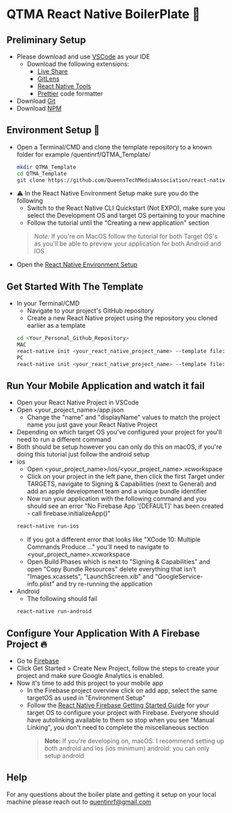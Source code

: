 # QTMA React Native BoilerPlate :volcano:

## Preliminary Setup

- Please download and use [VSCode](https://code.visualstudio.com/) as your IDE
  - Download the following extensions:
    - [Live Share](https://marketplace.visualstudio.com/items?itemName=MS-vsliveshare.vsliveshare-pack)
    - [GitLens](https://marketplace.visualstudio.com/items?itemName=eamodio.gitlens)
    - [React Native Tools](https://marketplace.visualstudio.com/items?itemName=msjsdiag.vscode-react-native)
    - [Prettier](https://marketplace.visualstudio.com/items?itemName=esbenp.prettier-vscode) code formatter
- Download [Git](https://git-scm.com/)
- Download [NPM](https://www.npmjs.com/get-npm)

## Environment Setup :evergreen_tree:
- Open a Terminal/CMD and clone the template repository to a known folder for example /quentinrf/QTMA_Template/
  ```sh
  mkdir QTMA_Template
  cd QTMA_Template
  git clone https://github.com/QueensTechMediaAssociation/react-native-template-qtma
  ```
- :warning: In the React Native Environment Setup make sure you do the following
  - Switch to the React Native CLI Quickstart (Not EXPO), make sure you select the Development OS and target OS pertaining to your machine
  - Follow the tutorial until the "Creating a new application" section
  > _Note:_ If you're on MacOS follow the tutorial for both Target OS's as you'll be able to preview your application for both Android and IOS
- Open the [React Native Environment Setup](https://reactnative.dev/docs/environment-setup)

## Get Started With The Template

- In your Terminal/CMD
  - Navigate to your project's GitHub repository
  - Create a new React Native project using the repository you cloned earlier as a template
  ```sh
  cd <Your_Personal_Github_Repository>
  MAC
  react-native init <your_react_native_project_name> --template file:///Users/quentinrf/QTMA_Template/react-native-template-qtma
  PC
  react-native init <your_react_native_project_name> --template file://C:/Users/quentinrf/QTMA_Template/react-native-template-qtma
  ```

## Run Your Mobile Application and watch it fail
- Open your React Native Project in VSCode
- Open <your_project_name>/app.json
  - Change the "name" and "displayName" values to match the project name you just gave your React Native Project
- Depending on which target OS you've configured your project for you'll need to run a different command
- Both should be setup however you can only do this on macOS, if you're doing this tutorial just follow the android setup
- ios
  - Open <your_project_name>/ios/<your_project_name>.xcworkspace
  - Click on your project in the left pane, then click the first Target under TARGETS, navigate to Signing & Capabilities (next to General) and add an apple development team and a unique bundle identifier
  - Now run your application with the following command and you should see an error "No Firebase App '[DEFAULT]' has been created - call firebase.initializeApp()"
  ```sh
  react-native run-ios
  ```
  - If you got a different error that looks like "XCode 10: Multiple Commands Produce ..." you'll need to navigate to <your_project_name>.xcworkspace
  - Open Build Phases which is next to "Signing & Capabilities" and open "Copy Bundle Resources" delete everything that isn't "Images.xcassets", "LaunchScreen.xib" and "GoogleService-info.plist" and try re-running the application
- Android
  - The following should fail
  ```sh
  react-native run-android
  ```

## Configure Your Application With A Firebase Project :fire:

- Go to [Firebase](https://firebase.google.com/)
- Click Get Started > Create New Project, follow the steps to create your project and make sure Google Analytics is enabled.
- Now it's time to add this project to your mobile app
  - In the Firebase project overview click on add app, select the same targetOS as used in "Environment Setup"
  - Follow the [React Native Firebase Getting Started Guide](https://rnfirebase.io/) for your target OS to configure your project with Firebase. Everyone should have autolinking available to them so stop when you see "Manual Linking", you don't need to complete the miscellaneous section
    > **Note:** If you're developing on, macOS: I recommend setting up both android and ios (ios minimum) android: you can only setup android


## Help

For any questions about the boiler plate and getting it setup on your local machine please reach out to quentinrf@gmail.com
